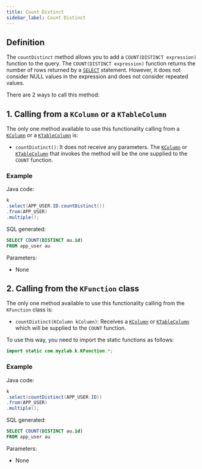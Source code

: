 ```yaml
---
title: Count Distinct
sidebar_label: Count Distinct
---
```


## Definition

The `countDistinct` method allows you to add a `COUNT(DISTINCT expression)` function to the query. The `COUNT(DISTINCT expression)` function returns the number of rows returned by a [`SELECT`](/docs/select-statement/select/introduction) statement. However, it does not consider NULL values in the expression and does not consider repeated values.

There are 2 ways to call this method:

## 1. Calling from a `KColumn` or a `KTableColumn`

The only one method available to use this functionality calling from a [`KColumn`](/docs/select-statement/select/introduction#2-kcolumn) or a [`KTableColumn`](/docs/select-statement/select/introduction#1-ktablecolumn) is:

- `countDistinct()`: It does not receive any parameters. The [`KColumn`](/docs/select-statement/select/introduction#2-kcolumn) or [`KTableColumn`](/docs/select-statement/select/introduction#1-ktablecolumn) that invokes the method will be the one supplied to the `COUNT` function.

### Example

Java code:

```java
k
.select(APP_USER.ID.countDistinct())
.from(APP_USER)
.multiple();
```

SQL generated:

```sql
SELECT COUNT(DISTINCT au.id)
FROM app_user au
```

Parameters:

- None

## 2. Calling from the `KFunction` class

The only one method available to use this functionality calling from the `KFunction` class is:

- `countDistinct(KColumn kColumn)`: Receives a [`KColumn`](/docs/select-statement/select/introduction#2-kcolumn) or [`KTableColumn`](/docs/select-statement/select/introduction#1-ktablecolumn) which will be supplied to the `COUNT` function.

To use this way, you need to import the static functions as follows:

```java
import static com.myzlab.k.KFunction.*;
```

### Example

Java code:

```java
k
.select(countDistinct(APP_USER.ID))
.from(APP_USER)
.multiple();
```

SQL generated:

```sql
SELECT COUNT(DISTINCT au.id)
FROM app_user au
```

Parameters:

- None